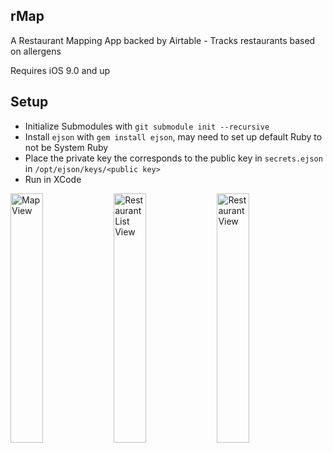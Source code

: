 rMap
---

A Restaurant Mapping App backed by Airtable - Tracks restaurants based on allergens

Requires iOS 9.0 and up

Setup
---
- Initialize Submodules with `git submodule init --recursive`
- Install `ejson` with `gem install ejson`, may need to set up default Ruby to not be System Ruby
- Place the private key the corresponds to the public key in `secrets.ejson` in `/opt/ejson/keys/<public key>`
- Run in XCode

<img alt="Map View" src="https://cloud.githubusercontent.com/assets/3074765/21491535/77d69178-cbcb-11e6-9270-a12fdecc77c2.png" width="32%">
<img alt="Restaurant List View" src="https://cloud.githubusercontent.com/assets/3074765/21491526/651731d2-cbcb-11e6-9471-3a6c5d0b77af.png" width="32%">
<img alt="Restaurant View" src="https://cloud.githubusercontent.com/assets/3074765/21491515/55962f56-cbcb-11e6-9ccc-dc932a3b1678.png" width="32%">
